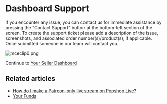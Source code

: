 # Dashboard Support

If you encounter any issue, you can contact us for immediate assistance by pressing the "Contact Support" button at the bottom-left section of the screen. To create the support ticket please add a description of the issue, screenshots, and associated order number(s)/product(s), if applicable. Once submitted someone in our team will contact you.

![mceclip0.png](https://help.popshop.live/hc/article\_attachments/4410849318681/mceclip0.png)

Continue to [Your Seller Dashboard](https://help.popshop.live/hc/en-us/articles/4405412719897)

## Related articles

* [How do I make a Patreon-only livestream on Popshop Live?](https://jamble.gitbook.io/popshop-live/hosting-and-after-your-show/how-do-i-make-a-patreon-only-livestream-on-popshop-live)
* [Your Funds](https://jamble.gitbook.io/popshop-live/seller-dashboard/your-funds)
